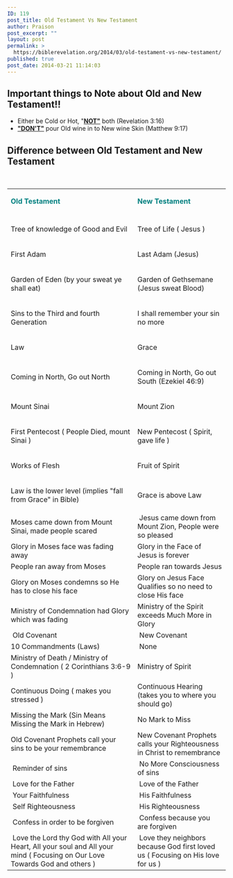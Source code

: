 ```yaml
---
ID: 119
post_title: Old Testament Vs New Testament
author: Praison
post_excerpt: ""
layout: post
permalink: >
  https://biblerevelation.org/2014/03/old-testament-vs-new-testament/
published: true
post_date: 2014-03-21 11:14:03
---
```

<h2>Important things to Note about Old and New Testament!!</h2>
<ul>
	<li>Either be Cold or Hot, "<span style="text-decoration: underline;"><strong>NOT"</strong></span> both (Revelation 3:16)</li>
	<li><span style="text-decoration: underline;"><strong>"DON'T"</strong></span> pour Old wine in to New wine Skin (Matthew 9:17)</li>
</ul>
<h2>Difference between Old Testament and New Testament</h2>
&nbsp;
<div dir="ltr">
<table><colgroup> <col width="*" /> <col width="*" /></colgroup>
<tbody>
<tr>
<td>
<p dir="ltr"><span style="color: #008080;"><strong>Old Testament</strong></span></p>
</td>
<td>
<p dir="ltr"><span style="color: #008080;"><strong>New Testament</strong></span></p>
</td>
</tr>
<tr>
<td></td>
<td></td>
</tr>
<tr>
<td>
<p dir="ltr">Tree of knowledge of Good and Evil</p>
</td>
<td>
<p dir="ltr">Tree of Life ( Jesus )</p>
</td>
</tr>
<tr>
<td>
<p dir="ltr">First Adam</p>
</td>
<td>
<p dir="ltr">Last Adam (Jesus)</p>
</td>
</tr>
<tr>
<td>
<p dir="ltr">Garden of Eden (by your sweat ye shall eat)</p>
</td>
<td>
<p dir="ltr">Garden of Gethsemane (Jesus sweat Blood)</p>
</td>
</tr>
<tr>
<td>
<p dir="ltr">Sins to the Third and fourth Generation</p>
</td>
<td>
<p dir="ltr">I shall remember your sin no more</p>
</td>
</tr>
<tr>
<td>
<p dir="ltr">Law</p>
</td>
<td>
<p dir="ltr">Grace</p>
</td>
</tr>
<tr>
<td>
<p dir="ltr">Coming in North, Go out North</p>
</td>
<td>
<p dir="ltr">Coming in North, Go out South (Ezekiel 46:9)</p>
</td>
</tr>
<tr>
<td>
<p dir="ltr">Mount Sinai</p>
</td>
<td>
<p dir="ltr">Mount Zion</p>
</td>
</tr>
<tr>
<td>
<p dir="ltr">First Pentecost ( People Died, mount Sinai )</p>
</td>
<td>
<p dir="ltr">New Pentecost ( Spirit, gave life )</p>
</td>
</tr>
<tr>
<td>
<p dir="ltr">Works of Flesh</p>
</td>
<td>
<p dir="ltr">Fruit of Spirit</p>
</td>
</tr>
<tr>
<td>
<p dir="ltr">Law is the lower level (implies "fall from Grace" in Bible)</p>
</td>
<td>
<p dir="ltr">Grace is above Law</p>
</td>
</tr>
<tr>
<td>Moses came down from Mount Sinai, made people scared</td>
<td> Jesus came down from Mount Zion, People were so pleased</td>
</tr>
<tr>
<td>Glory in Moses face was fading away</td>
<td>Glory in the Face of Jesus is forever</td>
</tr>
<tr>
<td>People ran away from Moses</td>
<td>People ran towards Jesus</td>
</tr>
<tr>
<td>Glory on Moses condemns so He has to close his face</td>
<td>Glory on Jesus Face Qualifies so no need to close His face</td>
</tr>
<tr>
<td>Ministry of Condemnation had Glory which was fading</td>
<td>Ministry of the Spirit exceeds Much More in Glory</td>
</tr>
<tr>
<td> Old Covenant</td>
<td> New Covenant</td>
</tr>
<tr>
<td>10 Commandments (Laws)</td>
<td> None</td>
</tr>
<tr>
<td>Ministry of Death / Ministry of Condemnation ( 2 Corinthians 3:6-9 )</td>
<td>Ministry of Spirit</td>
</tr>
<tr>
<td>Continuous Doing ( makes you stressed )</td>
<td>Continuous Hearing (takes you to where you should go)</td>
</tr>
<tr>
<td>Missing the Mark (Sin Means Missing the Mark in Hebrew)</td>
<td>No Mark to Miss</td>
</tr>
<tr>
<td>Old Covenant Prophets call your sins to be your remembrance</td>
<td>New Covenant Prophets calls your Righteousness in Christ to remembrance</td>
</tr>
<tr>
<td> Reminder of sins</td>
<td> No More Consciousness of sins</td>
</tr>
<tr>
<td> Love for the Father</td>
<td> Love of the Father</td>
</tr>
<tr>
<td> Your Faithfulness</td>
<td> His Faithfulness</td>
</tr>
<tr>
<td> Self Righteousness</td>
<td> His Righteousness</td>
</tr>
<tr>
<td> Confess in order to be forgiven</td>
<td> Confess because you are forgiven</td>
</tr>
<tr>
<td> Love the Lord thy God with All your Heart, All your soul and All your mind ( Focusing on Our Love Towards God and others )</td>
<td> Love they neighbors because God first loved us ( Focusing on His love for us )</td>
</tr>
</tbody>
</table>
</div>